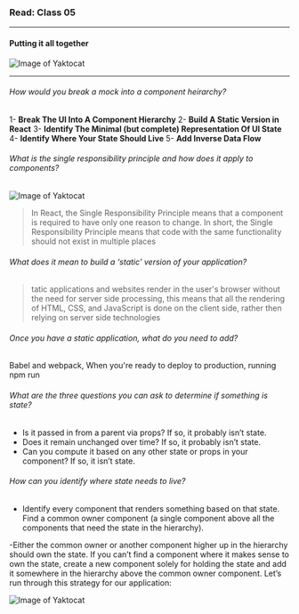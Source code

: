 ### Read: Class 05
-----------------------------------------------------------------------------------------------
#### Putting it all together

![Image of Yaktocat](https://encrypted-tbn0.gstatic.com/images?q=tbn:ANd9GcSe49Ll7nrzm_vbBhvpoxdW7JYB0Kut0d9ww9bCMI4eKYn_kJx9c5TqttyuRbs6jrwpsSk&usqp=CAU)

----------------------------------------------------------------------------------------------------

###### How would you break a mock into a component heirarchy?

1- **Break The UI Into A Component Hierarchy**
2- **Build A Static Version in React**
3- **Identify The Minimal (but complete) Representation Of UI State**
4- **Identify Where Your State Should Live**
5- **Add Inverse Data Flow**

###### What is the single responsibility principle and how does it apply to components?

![Image of Yaktocat](https://media.geeksforgeeks.org/wp-content/cdn-uploads/20210505204130/How-To-Use-Single-Responsibility-Principle-in-ReactJS.png)

> In React, the Single Responsibility Principle means that a component is required to have only one reason to change. In short, the Single Responsibility Principle means that code with the same functionality should not exist in multiple places


###### What does it mean to build a ‘static’ version of your application?

> tatic applications and websites render in the user's browser without the need for server side processing, this means that all the rendering of HTML, CSS, and JavaScript is done on the client side, rather then relying on server side technologies


###### Once you have a static application, what do you need to add?

 Babel and webpack, When you're ready to deploy to production, running npm run
 
 
###### What are the three questions you can ask to determine if something is state?


- Is it passed in from a parent via props? If so, it probably isn’t state.
- Does it remain unchanged over time? If so, it probably isn’t state.
- Can you compute it based on any other state or props in your component? If so, it isn’t state.


###### How can you identify where state needs to live?

- Identify every component that renders something based on that state.
Find a common owner component (a single component above all the components that need the state in the hierarchy).

-Either the common owner or another component higher up in the hierarchy should own the state.
If you can’t find a component where it makes sense to own the state, create a new component solely for holding the state and add it somewhere in the hierarchy above the common owner component.
Let’s run through this strategy for our application:

![Image of Yaktocat](https://www.erasmuslifebudapest.com/wp-content/uploads/2018/11/reactjs-thumb.jpg)













